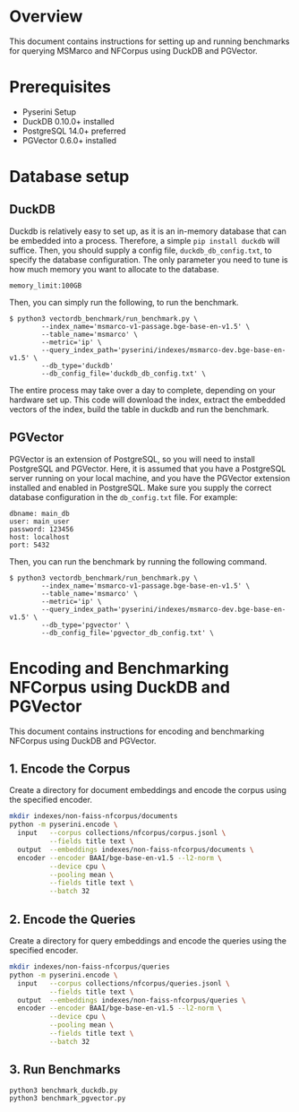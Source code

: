# Overview
This document contains instructions for setting up and running benchmarks for querying MSMarco and NFCorpus using DuckDB and PGVector.

# Prerequisites
- Pyserini Setup 
- DuckDB 0.10.0+ installed
- PostgreSQL 14.0+ preferred
- PGVector 0.6.0+ installed

# Database setup
## DuckDB
Duckdb is relatively easy to set up, as it is an in-memory database that can be embedded into a process. Therefore, a simple
`pip install duckdb` will suffice. Then, you should supply a config file, `duckdb_db_config.txt`, to specify the database configuration. The only parameter you need to tune is how much memory you want to allocate to the database. 
```
memory_limit:100GB
```
Then, you can simply run the following, to run the benchmark. 

```
$ python3 vectordb_benchmark/run_benchmark.py \
        --index_name='msmarco-v1-passage.bge-base-en-v1.5' \
        --table_name='msmarco' \
        --metric='ip' \
        --query_index_path='pyserini/indexes/msmarco-dev.bge-base-en-v1.5' \
        --db_type='duckdb' 
        --db_config_file='duckdb_db_config.txt' \
```
The entire process may take over a day to complete, depending on your hardware set up. This code will download the index, extract the embedded vectors of the index, build the table in duckdb and run the benchmark.

## PGVector
PGVector is an extension of PostgreSQL, so you will need to install PostgreSQL and PGVector. Here, it is assumed that you have a PostgreSQL server running on your local machine, and you have the PGVector extension installed and enabled in PostgreSQL. Make sure you supply the correct database configuration in the `db_config.txt` file. For example:

```
dbname: main_db
user: main_user
password: 123456
host: localhost
port: 5432
```

Then, you can run the benchmark by running the following command. 

```
$ python3 vectordb_benchmark/run_benchmark.py \
        --index_name='msmarco-v1-passage.bge-base-en-v1.5' \
        --table_name='msmarco' \
        --metric='ip' \
        --query_index_path='pyserini/indexes/msmarco-dev.bge-base-en-v1.5' \
        --db_type='pgvector' \
        --db_config_file='pgvector_db_config.txt' \
```

# Encoding and Benchmarking NFCorpus using DuckDB and PGVector

This document contains instructions for encoding and benchmarking NFCorpus using DuckDB and PGVector.

## 1. Encode the Corpus
Create a directory for document embeddings and encode the corpus using the specified encoder.

```bash
mkdir indexes/non-faiss-nfcorpus/documents
python -m pyserini.encode \
  input   --corpus collections/nfcorpus/corpus.jsonl \
          --fields title text \
  output  --embeddings indexes/non-faiss-nfcorpus/documents \
  encoder --encoder BAAI/bge-base-en-v1.5 --l2-norm \
          --device cpu \
          --pooling mean \
          --fields title text \
          --batch 32
```

## 2. Encode the Queries
Create a directory for query embeddings and encode the queries using the specified encoder.

```bash
mkdir indexes/non-faiss-nfcorpus/queries
python -m pyserini.encode \
  input   --corpus collections/nfcorpus/queries.jsonl \
          --fields title text \
  output  --embeddings indexes/non-faiss-nfcorpus/queries \
  encoder --encoder BAAI/bge-base-en-v1.5 --l2-norm \
          --device cpu \
          --pooling mean \
          --fields title text \
          --batch 32
```

## 3. Run Benchmarks

```bash
python3 benchmark_duckdb.py 
python3 benchmark_pgvector.py
